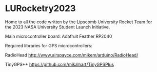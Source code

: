 # LURocketry2023

Home to all the code written by the Lipscomb University Rocket Team for the 2023 NASA University Student Launch Initiative.

Main microcontroller board: Adafruit Feather RP2040

Required libraries for GPS microcontrollers:

RadioHead http://www.airspayce.com/mikem/arduino/RadioHead/

TinyGPS++ https://github.com/mikalhart/TinyGPSPlus
